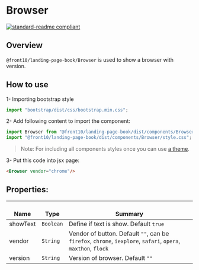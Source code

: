 # Browser

[![standard-readme compliant](https://img.shields.io/badge/standard--readme-OK-green.svg?style=flat-square)](https://github.com/RichardLitt/standard-readme)

## Overview
`@front10/landing-page-book/Browser` is used to show a browser with version.

## How to use
1- Importing bootstrap style

```js
import "bootstrap/dist/css/bootstrap.min.css";
```
2- Add following content to import the component:

```js
import Browser from "@front10/landing-page-book/dist/components/Browser";
import "@front10/landing-page-book/dist/components/Browser/style.css";
```

> Note: For including all components styles once you can use [a theme](https://github.com/front10/landing-page-book/wiki/Theming).

3- Put this code into jsx page:
```html
<Browser vendor="chrome"/>
```

## Properties:

| </br>Name   | </br>Type | </br>Summary                                                                                 | 
| ------------| - | ------------------------------------------------------------------------------------------------------ |
| showText      | `Boolean` | Define if text is show. Default `true`|
| vendor      | `String` | Vendor of button. Default `""`, can be `firefox`, `chrome`, `iexplore`, `safari`, `opera`, `maxthon`, `flock`|
| version      | `String` | Version of browser. Default `""`|
